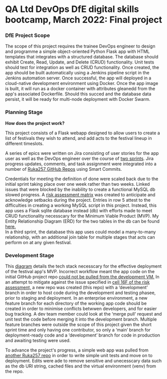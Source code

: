 # QA Ltd DevOps DfE digital skills bootcamp, March 2022: Final project

<h3>DfE Project Scope</h3>
<p>The scope of this project requires the trainee DevOps engineer to design and programme a simple object-oriented Python Flask app with HTML templates that integrates with a structured database. The database should exhibit Create, Read, Update, and Delete (CRUD) functionality. Unit tests should test for integration as well as CRUD functionality. Once created, the app should be built automatically using a Jenkins pipeline script in the Jenkins automation server. Once successful, the app will deployed in a cloud-native development environment using Docker. Once the app image is built, it will run as a docker container with attributes gleanedd from the app's associated Dockerfile. Should this succed and the database data persist, it will be ready for multi-node deployment with Docker Swarm.</p>
<h3>Planning Stage</h3>
<strong>How does the project work?</strong>
<p>This project consists of a Flask webapp designed to allow users to create a list of festivals they wish to attend, and add acts to the festival lineup in different timeslots.</p>
<p>A series of epics were written on Jira consisting of user stories for the app user as well as the DevOps engineer over the course of <a href="https://rebekah-akingbala.atlassian.net/jira/software/projects/QBAFA/boards/2/roadmap">two sprints</a>. Jira progress updates, comments, and task assignment were integrated into a number of <a href="https://rebekah-akingbala.atlassian.net/jira/software/projects/QBAFA/code">Ruka257 GitHub Repos</a> using Smart Commits.</p>
<p>Credentials for meeting the definition of done were scaled back due to the initial sprint taking place over one week rather than two weeks. Linked issues that were blocked by the inability to create a functional MySQL db slowed progress. A <a href="https://docs.google.com/spreadsheets/d/1A8KUrp5BsRaqJweXAlm7HBaXc4gdpwFKgeboT5DccEA/edit?usp=sharing">risk assessment matrix</a> was created to anticipate and acknowledge setbacks during the project. Entries in row 5 attest to the difficulties in creating a working MySQL script in this project. Instead, this app uses a Flask sqlite database instead (db) with efforts made to meet CRUD functionality necesscary for the Minimum Viable Product (MVP). My Entity Relationship Diagram (ERD) for the two tables in the db can be found <a href="https://drive.google.com/file/d/1AAGMHl3QwkLKCghRbad20MXuhN5mQizZ/view?usp=sharing">here.</a>
<br> In a third sprint, the database this app uses could model a many-to-many relationship, with an additional join table for multiple stages that acts can perform on at any given festival.</p>
<h3>Development Stage</h3>
<p>This <a href="https://drive.google.com/file/d/10QPw0NZEc1ZL586dcJxjbUwb6EpJKZXZ/view?usp=sharing">diagram</a> details the tech stack necesscary for the effective deployment of the festival app's MVP. Incorrect workflow meant the app code on the initial GitHub project repo <a href="https://drive.google.com/file/d/1k673GmtWV_x2AGKxbjH0ZJ6guPagAKMM/view?usp=sharing">could not be pulled from the development VM.</a> In an attempt to mitigate against the issue specified in <a href="https://docs.google.com/spreadsheets/d/1A8KUrp5BsRaqJweXAlm7HBaXc4gdpwFKgeboT5DccEA/edit#gid=0&range=F16">cell 16F of the risk assessment,</a> a new repo was created (this repo) with a ‘development’ branch in order to host code during the development and testing phasee, prior to staging and deployment. In an enterprise environment, a new feature branch for each directory of the working app code should be created in order to minimise conflicts betwwen developers, and for easier bug tracking. A dev team member could look at the ‘merge pull' request and unit test the code before merging it into the development branch. Multiple feature branches were outside the scope of this project given the short sprint time and only having one contributor, so only a ‘main’ branch for deployment-ready code and a ‘development’ branch for code in production and awaiting testing were used.</p>
<p>To advance the project's progress, a simple web app was pulled from <a href="https://github.com/Ruka257/qa-flask-week/blob/main/flask-unit-testing/app.py">another Ruka257 repo</a> in order to write simple unit tests and move on to deployment. Edits were ade to remove sensitive and unecesscary data such as the db URI string, cached files and the virtual environment (venv) from the repo.
</p>